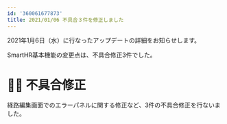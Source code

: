 ```yaml
---
id: '360061677873'
title: 2021/01/06 不具合３件を修正しました
---
```

2021年1月6日（水）に行なったアップデートの詳細をお知らせします。

SmartHR基本機能の変更点は、不具合修正3件でした。

# 👨‍⚕️ 不具合修正

経路編集画面でのエラーパネルに関する修正など、3件の不具合修正を行ないました。
